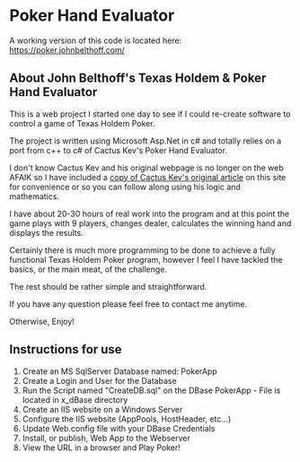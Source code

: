 # Poker Hand Evaluator
A working version of this code is located here: https://poker.johnbelthoff.com/

## About John Belthoff's Texas Holdem & Poker Hand Evaluator
This is a web project I started one day to see if I could re-create software to control a game of Texas Holdem Poker.  

The project is written using Microsoft Asp.Net in c# and totally relies on a port from c++ to c# of Cactus Kev's Poker Hand Evaluator.  

I don't know Cactus Kev and his original webpage is no longer on the web AFAIK so I have included a <a href="/cactus-kev2.html">copy of Cactus Kev's original article</a> on this site for convenience or so you can follow along using his logic and mathematics.  

I have about 20-30 hours of real work into the program and at this point the game plays with 9 players, changes dealer, calculates the winning hand and displays the results.  

Certainly there is much more programming to be done to achieve a fully functional Texas Holdem Poker program, however I feel I have tackled the basics, or the main meat, of the challenge.  

The rest should be rather simple and straightforward.  

If you have any question please feel free to contact me anytime.  

Otherwise, Enjoy!

## Instructions for use
1. Create an MS SqlServer Database named: PokerApp
2. Create a Login and User for the Database
3. Run the Script named "CreateDB.sql" on the DBase PokerApp - File is located in x_dBase directory
4. Create an IIS website on a Windows Server
5. Configure the IIS website (AppPools, HostHeader, etc...)
6. Update Web.config file with your DBase Credentials
7. Install, or publish, Web App to the Webserver
8. View the URL in a browser and Play Poker!
